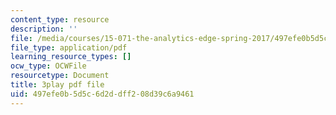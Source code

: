 ```yaml
---
content_type: resource
description: ''
file: /media/courses/15-071-the-analytics-edge-spring-2017/497efe0b5d5c6d2ddff208d39c6a9461_MYcoFYXPba4.pdf
file_type: application/pdf
learning_resource_types: []
ocw_type: OCWFile
resourcetype: Document
title: 3play pdf file
uid: 497efe0b-5d5c-6d2d-dff2-08d39c6a9461
---
```

